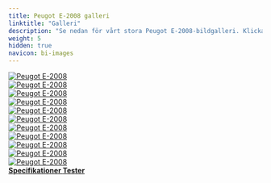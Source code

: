 ```yaml
---
title: Peugot E-2008 galleri
linktitle: "Galleri"
description: "Se nedan för vårt stora Peugot E-2008-bildgalleri. Klicka på bilderna för högupplösta versioner."
weight: 5
hidden: true
navicon: bi-images
---
```

<!-- markdownlint-disable MD033 -->
<div class="row" id ="my-gallery">
	<div class="pswp-grid-item col-6 col-md-4">
		<a href="https://media.evkx.net/multimedia/models/peugot/2008/e-2008/exterior_1.jpg"
data-pswp-src="https://media.evkx.net/multimedia/models/peugot/2008/e-2008/exterior_1.jpg"
data-pswp-width="3000"
data-pswp-height="1666" 
target="_blank">
			<img src="https://media.evkx.net/multimedia/models/peugot/2008/e-2008/exterior_1_xst.jpg" alt="Peugot E-2008" class="img-fluid img-thumbnail" />
		</a>
	</div>
	<div class="pswp-grid-item col-6 col-md-4">
		<a href="https://media.evkx.net/multimedia/models/peugot/2008/e-2008/exterior_2.jpg"
data-pswp-src="https://media.evkx.net/multimedia/models/peugot/2008/e-2008/exterior_2.jpg"
data-pswp-width="3000"
data-pswp-height="1666" 
target="_blank">
			<img src="https://media.evkx.net/multimedia/models/peugot/2008/e-2008/exterior_2_xst.jpg" alt="Peugot E-2008" class="img-fluid img-thumbnail" />
		</a>
	</div>
	<div class="pswp-grid-item col-6 col-md-4">
		<a href="https://media.evkx.net/multimedia/models/peugot/2008/e-2008/glassroof_1.jpg"
data-pswp-src="https://media.evkx.net/multimedia/models/peugot/2008/e-2008/glassroof_1.jpg"
data-pswp-width="3000"
data-pswp-height="2250" 
target="_blank">
			<img src="https://media.evkx.net/multimedia/models/peugot/2008/e-2008/glassroof_1_xst.jpg" alt="Peugot E-2008" class="img-fluid img-thumbnail" />
		</a>
	</div>
	<div class="pswp-grid-item col-6 col-md-4">
		<a href="https://media.evkx.net/multimedia/models/peugot/2008/e-2008/headlights_1.jpg"
data-pswp-src="https://media.evkx.net/multimedia/models/peugot/2008/e-2008/headlights_1.jpg"
data-pswp-width="3000"
data-pswp-height="2000" 
target="_blank">
			<img src="https://media.evkx.net/multimedia/models/peugot/2008/e-2008/headlights_1_xst.jpg" alt="Peugot E-2008" class="img-fluid img-thumbnail" />
		</a>
	</div>
	<div class="pswp-grid-item col-6 col-md-4">
		<a href="https://media.evkx.net/multimedia/models/peugot/2008/e-2008/interior_1.jpg"
data-pswp-src="https://media.evkx.net/multimedia/models/peugot/2008/e-2008/interior_1.jpg"
data-pswp-width="3000"
data-pswp-height="2250" 
target="_blank">
			<img src="https://media.evkx.net/multimedia/models/peugot/2008/e-2008/interior_1_xst.jpg" alt="Peugot E-2008" class="img-fluid img-thumbnail" />
		</a>
	</div>
	<div class="pswp-grid-item col-6 col-md-4">
		<a href="https://media.evkx.net/multimedia/models/peugot/2008/e-2008/main_1.jpg"
data-pswp-src="https://media.evkx.net/multimedia/models/peugot/2008/e-2008/main_1.jpg"
data-pswp-width="3000"
data-pswp-height="1666" 
target="_blank">
			<img src="https://media.evkx.net/multimedia/models/peugot/2008/e-2008/main_1_xst.jpg" alt="Peugot E-2008" class="img-fluid img-thumbnail" />
		</a>
	</div>
	<div class="pswp-grid-item col-6 col-md-4">
		<a href="https://media.evkx.net/multimedia/models/peugot/2008/e-2008/screens_1.jpg"
data-pswp-src="https://media.evkx.net/multimedia/models/peugot/2008/e-2008/screens_1.jpg"
data-pswp-width="3000"
data-pswp-height="2000" 
target="_blank">
			<img src="https://media.evkx.net/multimedia/models/peugot/2008/e-2008/screens_1_xst.jpg" alt="Peugot E-2008" class="img-fluid img-thumbnail" />
		</a>
	</div>
	<div class="pswp-grid-item col-6 col-md-4">
		<a href="https://media.evkx.net/multimedia/models/peugot/2008/e-2008/screens_2.jpg"
data-pswp-src="https://media.evkx.net/multimedia/models/peugot/2008/e-2008/screens_2.jpg"
data-pswp-width="3000"
data-pswp-height="2250" 
target="_blank">
			<img src="https://media.evkx.net/multimedia/models/peugot/2008/e-2008/screens_2_xst.jpg" alt="Peugot E-2008" class="img-fluid img-thumbnail" />
		</a>
	</div>
	<div class="pswp-grid-item col-6 col-md-4">
		<a href="https://media.evkx.net/multimedia/models/peugot/2008/e-2008/screens_3.jpg"
data-pswp-src="https://media.evkx.net/multimedia/models/peugot/2008/e-2008/screens_3.jpg"
data-pswp-width="3000"
data-pswp-height="2250" 
target="_blank">
			<img src="https://media.evkx.net/multimedia/models/peugot/2008/e-2008/screens_3_xst.jpg" alt="Peugot E-2008" class="img-fluid img-thumbnail" />
		</a>
	</div>
	<div class="pswp-grid-item col-6 col-md-4">
		<a href="https://media.evkx.net/multimedia/models/peugot/2008/e-2008/trunk_1.jpg"
data-pswp-src="https://media.evkx.net/multimedia/models/peugot/2008/e-2008/trunk_1.jpg"
data-pswp-width="3000"
data-pswp-height="2000" 
target="_blank">
			<img src="https://media.evkx.net/multimedia/models/peugot/2008/e-2008/trunk_1_xst.jpg" alt="Peugot E-2008" class="img-fluid img-thumbnail" />
		</a>
	</div>
	<div class="pswp-grid-item col-6 col-md-4">
		<a href="https://media.evkx.net/multimedia/models/peugot/2008/e-2008/trunk_2.jpg"
data-pswp-src="https://media.evkx.net/multimedia/models/peugot/2008/e-2008/trunk_2.jpg"
data-pswp-width="3000"
data-pswp-height="2000" 
target="_blank">
			<img src="https://media.evkx.net/multimedia/models/peugot/2008/e-2008/trunk_2_xst.jpg" alt="Peugot E-2008" class="img-fluid img-thumbnail" />
		</a>
	</div>
</div>
<script type="module">
  import PhotoSwipeLightbox from '/js/photoswipe-lightbox.esm.js';
    const lightbox = new PhotoSwipeLightbox({
       gallery: '#my-gallery',
        children: 'a',
        pswpModule: () => import('/js/photoswipe.esm.js')
    });
lightbox.init();
</script>
<div class="mt-3 mb-3">
<a href="../specifications/" class="text-decoration-none text-black">
<strong><i class="bi-arrow-left"></i> Specifikationer </strong>
</a>
<a href="../reviews/" class="text-decoration-none text-black float-end">
<strong>Tester <i class="bi-arrow-right"></i></strong>
</a>
</div>
